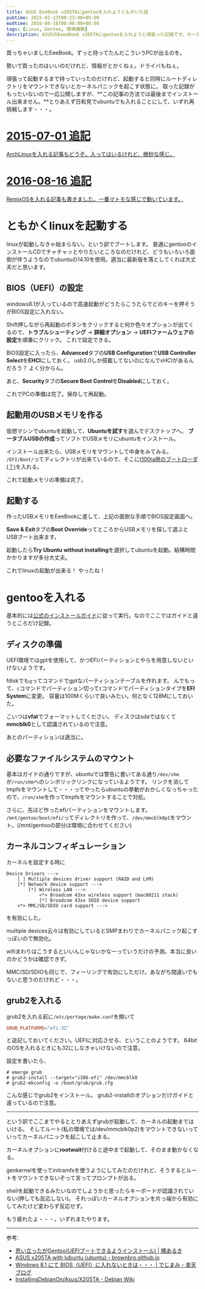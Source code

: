 ```yaml
---
title: ASUS EeeBook x205TAにgentooを入れようともがいた話
pubtime: 2015-02-23T00:23:00+09:00
modtime: 2016-08-16T00:00:00+09:00
tags: [Linux, Gentoo, 環境構築]
description: ASUSのEeeeBook x205TAにgentooを入れようと頑張った記録です。カーネルの起動までは成功しましたが、ストレージ関連を上手く扱えず最後まで起動出来ませんでした。
---
```


買っちゃいましたEeeBook。ずっと待ってたんだこういうPCが出るのを。

勢いで買ったのはいいのだけれど、情報がとかくねぇ。ドライバもねぇ。

頑張って起動するまで持っていったのだけれど、起動すると同時にルートディレクトリをマウントできないとカーネルパニックを起こす状態に。
取った記録がもったいないので一応公開しますが、**この記事の方法では最後までインストール出来ません。**とりあえず日和見でubuntuでも入れることにして、いずれ再挑戦します・・・。

<ins date="2015-07-01">

# 2015-07-01 追記

[ArchLinuxを入れる記事](/blog/2015/02/archlinux-into-eeebook)もどうぞ。入ってはいるけれど、微妙な感じ。

</ins>

<ins date="2016-08-16">

# 2016-08-16 追記

[RemixOSを入れる記事](/blog/2016/08/remixos-install-into-asus-x205ta)も書きました。一番マトモな感じで動いています。

</ins>

# ともかくlinuxを起動する
linuxが起動しなきゃ始まらない。という訳でブートします。
普通にgentooのインストールCDでチャチャッとやりたいところなのだけれど、どうもいろいろ面倒が伴うようなのでubuntuの14.10を使用。適当に最新版を落としてくれば大丈夫だと思います。

## BIOS（UEFI）の設定
windows8.1が入っているので高速起動がどうたらこうたらでどのキーを押そうがBIOS設定に入れない。

Shift押しながら再起動のボタンをクリックすると何か色々オプションが出てくるので、**トラブルシューティング** -&gt; **詳細オプション** -&gt; **UEFIファームウェアの設定**を順番にクリック。
これで設定できる。

BIOS設定に入ったら、**Advanced**タブの**USB Configuration**で**USB Controller Select**を**EHCI**にしておく。
usb2.0しか搭載してないのになんでxHCIがあるんだろう？ よく分からん。

あと、**Security**タブの**Secure Boot Control**を**Disabled**にしておく。

これでPCの準備は完了。保存して再起動。

## 起動用のUSBメモリを作る
仮想マシンでubuntuを起動して、**Ubuntuを試す**を選んでデスクトップへ。
**ブータブルUSBの作成**ってソフトでUSBメモリにubuntuをインストール。

インストール出来たら、USBメモリをマウントして中身をみてみる。
`/EFI/Boot/`ってディレクトリが出来ているので、そこに[t100ta用のブートローダ(？)](https://github.com/jfwells/linux-asus-t100ta/blob/master/boot/bootia32.efi)を入れる。

これで起動メモリの準備は完了。

## 起動する
作ったUSBメモリをEeeBookに差して、上記の面倒な手順でBIOS設定画面へ。

**Save &amp; Exit**タブの**Boot Override**ってところからUSBメモリを探して選ぶとUSBブート出来ます。

起動したら**Try Ubuntu without installing**を選択してubuntuを起動。結構時間かかりますが多分大丈夫。

これでlinuxの起動が出来る！ やったね！

# gentooを入れる
基本的には[公式のインストールガイド](https://www.gentoo.org/doc/ja/handbook/handbook-x86.xml?part=1)に従って実行。なのでここではガイドと違うところだけ記録。

## ディスクの準備
UEFI環境ではgptを使用して、かつEFIパーティションとやらを用意しないといけないようです。

fdiskでも`g`ってコマンドでgptなパーティションテーブルを作れます。
んでもって、`c`コマンドでパーティション切って`t`コマンドでパーティションタイプを**EFI System**に変更。
容量は100Mくらいで良いみたい。何となく128Mにしておいた。

こいつは**vfat**でフォーマットしてください。
ディスクはsdaではなくて**mmcblk0**として認識されているので注意。

あとのパーティションは適当に。

## 必要なファイルシステムのマウント
基本はガイドの通りですが、ubuntuでは警告に書いてある通り`/dev/shm`が`/run/shm`へのシンボリックリンクになっているようです。
リンクを消してtmpfsをマウントして・・・ってやったらubuntuの挙動がおかしくなっちゃったので、`/run/shm`を作ってtmpfsをマウントすることで対処。

さらに、先ほど作ったefiパーティションをマウントします。
`/mnt/gentoo/boot/efi/`ってディレクトリを作って、`/dev/mmcblk0p1`をマウント。(/mnt/gentooの部分は環境に合わせてください)

## カーネルコンフィギュレーション
カーネルを設定する時に
```
Device Drivers --->
    [ ] Multiple devices driver support (RAID and LVM)
    [*] Network device support --->
        [*] Wireless LAN --->
            <*> Broadcom 43xx wireless support (mac80211 stack)
            [*] Broadcom 43xx SDIO device support
    <*> MMC/SD/SDIO card support --->
```
を有効にした。

multiple devices云々は有効にしているとSMPまわりでカーネルパニック起こすっぽいので無効化。

wifiまわりはこうするといいんじゃないかなーっていうだけの予測。本当に良いのかどうかは確認できず。

MMC/SD/SDIOも同じで、フィーリングで有効にしただけ。あながち間違いでもないと思うのだけれど・・・。

## grub2を入れる
grub2を入れる前に`/etc/portage/make.conf`を開いて
``` toml
GRUB_PLATFORMS="efi-32"
```
と追記しておいてください。UEFIに対応させる、ということのようです。
64bitのOSを入れるときにも32にしなきゃいけないので注意。

設定を書いたら、
```
# emerge grub
# grub2-install --target="i386-efi" /dev/mmcblk0
# grub2-mkconfig -o /boot/grub/grub.cfg
```
こんな感じでgrub2をインストール。
grub2-installのオプションだけガイドと違っているので注意。

---

という訳でここまでやるととりあえずgrubが起動して、カーネルの起動まではいける。
そしてルート(私の環境では/dev/mmcblk0p2)をマウントできないっていってカーネルパニックを起こして止まる。

カーネルオプションに**rootwait**付けると途中まで起動して、そのまま動かなくなる。

genkernelを使ってinitramfsを使うようにしてみたのだけれど、そうするとルートをマウントできないぞって言ってプロンプトが出る。

shellを起動できるみたいなのでしようかと思ったらキーボードが認識されていない(押しても反応しない)。
それっぽいカーネルオプションを片っ端から有効にしてみたけど変わらず反応せず。

もう疲れたよ・・・。いずれまたやります。

---

参考:
- [思い立ったがGentoo(UEFIブートできるようインストール) | 横あるき](http://knockcrab.blogspot.jp/2014/05/gentoouefi.html)
- [ASUS x205TA with lubuntu (ubuntu) - brownbro.github.io](http://brownbro.github.io/blog/2015/01/15/asus-x205ta-with-lubuntu/)
- [Windows 8.1 にて BIOS（UEFI）に入れないときは・・・ | でじまみ - 楽天ブログ](http://plaza.rakuten.co.jp/mscrtf/diary/201404070000/)
- [InstallingDebianOn/Asus/X205TA - Debian Wiki](https://wiki.debian.org/InstallingDebianOn/Asus/X205TA)
